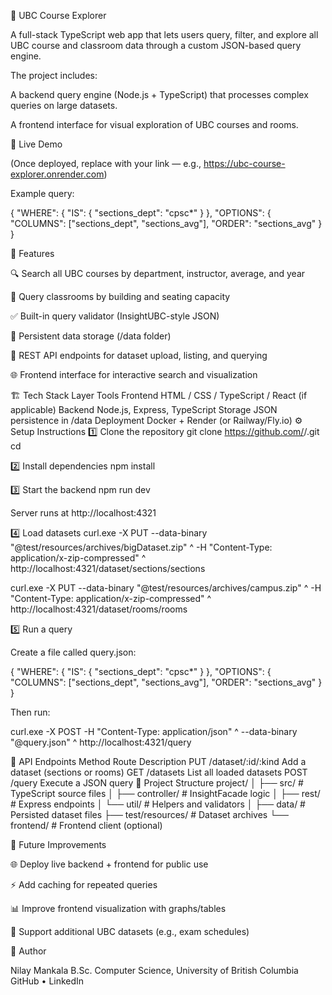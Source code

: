 🏫 UBC Course Explorer

A full-stack TypeScript web app that lets users query, filter, and explore all UBC course and classroom data through a custom JSON-based query engine.

The project includes:

A backend query engine (Node.js + TypeScript) that processes complex queries on large datasets.

A frontend interface for visual exploration of UBC courses and rooms.

🚀 Live Demo

(Once deployed, replace with your link — e.g., https://ubc-course-explorer.onrender.com)

Example query:

{
  "WHERE": { "IS": { "sections_dept": "cpsc*" } },
  "OPTIONS": {
    "COLUMNS": ["sections_dept", "sections_avg"],
    "ORDER": "sections_avg"
  }
}

🧩 Features

🔍 Search all UBC courses by department, instructor, average, and year

🏢 Query classrooms by building and seating capacity

✅ Built-in query validator (InsightUBC-style JSON)

💾 Persistent data storage (/data folder)

🧠 REST API endpoints for dataset upload, listing, and querying

🌐 Frontend interface for interactive search and visualization

🏗 Tech Stack
Layer	Tools
Frontend	HTML / CSS / TypeScript / React (if applicable)
Backend	Node.js, Express, TypeScript
Storage	JSON persistence in /data
Deployment	Docker + Render (or Railway/Fly.io)
⚙️ Setup Instructions
1️⃣ Clone the repository
git clone https://github.com/<your-username>/<repo-name>.git
cd <repo-name>

2️⃣ Install dependencies
npm install

3️⃣ Start the backend
npm run dev


Server runs at http://localhost:4321

4️⃣ Load datasets
curl.exe -X PUT --data-binary "@test/resources/archives/bigDataset.zip" ^
  -H "Content-Type: application/x-zip-compressed" ^
  http://localhost:4321/dataset/sections/sections

curl.exe -X PUT --data-binary "@test/resources/archives/campus.zip" ^
  -H "Content-Type: application/x-zip-compressed" ^
  http://localhost:4321/dataset/rooms/rooms

5️⃣ Run a query

Create a file called query.json:

{
  "WHERE": { "IS": { "sections_dept": "cpsc*" } },
  "OPTIONS": {
    "COLUMNS": ["sections_dept", "sections_avg"],
    "ORDER": "sections_avg"
  }
}


Then run:

curl.exe -X POST -H "Content-Type: application/json" ^
  --data-binary "@query.json" ^
  http://localhost:4321/query

🧠 API Endpoints
Method	Route	Description
PUT	/dataset/:id/:kind	Add a dataset (sections or rooms)
GET	/datasets	List all loaded datasets
POST	/query	Execute a JSON query
🧩 Project Structure
project/
│
├── src/                 # TypeScript source files
│   ├── controller/      # InsightFacade logic
│   ├── rest/            # Express endpoints
│   └── util/            # Helpers and validators
│
├── data/                # Persisted dataset files
├── test/resources/      # Dataset archives
└── frontend/            # Frontend client (optional)

🧭 Future Improvements

🌐 Deploy live backend + frontend for public use

⚡ Add caching for repeated queries

📊 Improve frontend visualization with graphs/tables

🧱 Support additional UBC datasets (e.g., exam schedules)

👤 Author

Nilay Mankala
B.Sc. Computer Science, University of British Columbia
GitHub
 • LinkedIn
